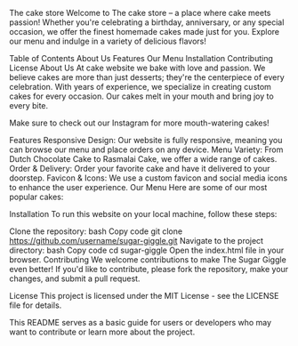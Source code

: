 The cake store
Welcome to The cake store – a place where cake meets passion! Whether you're celebrating a birthday, anniversary, or any special occasion, we offer the finest homemade cakes made just for you. Explore our menu and indulge in a variety of delicious flavors!

Table of Contents
About Us
Features
Our Menu
Installation
Contributing
License
About Us
At cake website we bake with love and passion. We believe cakes are more than just desserts; they're the centerpiece of every celebration. With years of experience, we specialize in creating custom cakes for every occasion. Our cakes melt in your mouth and bring joy to every bite.

Make sure to check out our Instagram for more mouth-watering cakes!

Features
Responsive Design: Our website is fully responsive, meaning you can browse our menu and place orders on any device.
Menu Variety: From Dutch Chocolate Cake to Rasmalai Cake, we offer a wide range of cakes.
Order & Delivery: Order your favorite cake and have it delivered to your doorstep.
Favicon & Icons: We use a custom favicon and social media icons to enhance the user experience.
Our Menu
Here are some of our most popular cakes:


Installation
To run this website on your local machine, follow these steps:

Clone the repository:
bash
Copy code
git clone https://github.com/username/sugar-giggle.git
Navigate to the project directory:
bash
Copy code
cd sugar-giggle
Open the index.html file in your browser.
Contributing
We welcome contributions to make The Sugar Giggle even better! If you'd like to contribute, please fork the repository, make your changes, and submit a pull request.

License
This project is licensed under the MIT License - see the LICENSE file for details.

This README serves as a basic guide for users or developers who may want to contribute or learn more about the project.

